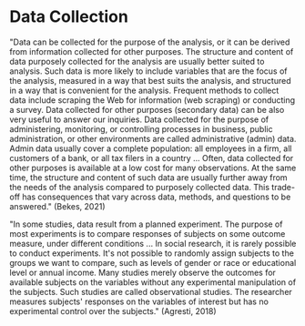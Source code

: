 # Data Collection

"Data can be collected for the purpose of the analysis, or it can be derived from information collected for other purposes. The structure and content of data purposely collected for the analysis are usually better suited to analysis. Such data is more likely to include variables that are the focus of the analysis, measured in a way that best suits the analysis, and structured in a way that is convenient for the analysis. Frequent methods to collect data include scraping the Web for information (web scraping) or conducting a survey. Data collected for other purposes (secondary data) can be also very useful to answer our inquiries. Data collected for the purpose of administering, monitoring, or controlling processes in business, public administration, or other environments are called administrative (admin) data. Admin data usually cover a complete population: all employees in a firm, all customers of a bank, or all tax filers in a country ... Often, data collected for other purposes is available at a low cost for many observations. At the same time, the structure and content of such data are usually further away from the needs of the analysis compared to purposely collected data. This trade-off has consequences that vary across data, methods, and questions to be answered." (Bekes, 2021)&#x20;

"In some studies, data result from a planned experiment. The purpose of most experiments is to compare responses of subjects on some outcome measure, under different conditions ... In social research, it is rarely possible to conduct experiments. It's not possible to randomly assign subjects to the groups we want to compare, such as levels of gender or race or educational level or annual income. Many studies merely observe the outcomes for available subjects on the variables without any experimental manipulation of the subjects. Such studies are called observational studies. The researcher measures subjects' responses on the variables of interest but has no experimental control over the subjects." (Agresti, 2018)
